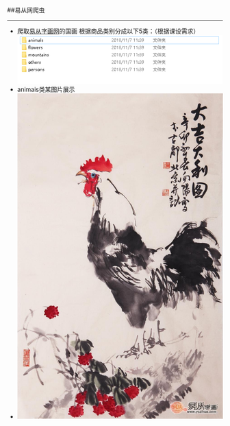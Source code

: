 ##易从网爬虫

----------


- 爬取[易从字画网](https://www.yczihua.com/)的国画
  根据商品类别分成以下5类：（根据课设需求）
  ![image](https://github.com/blackkker/spider-demo/blob/master/1.png)
- animais类某图片展示
- ![Alt text](https://github.com/blackkker/spider-demo/blob/master/2.jpg)

